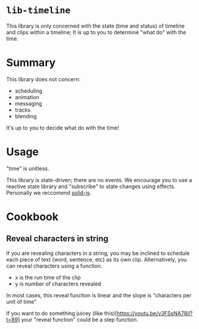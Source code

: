 # `lib-timeline`

This library is only concerned with the state (time and status) of timeline and clips within a timeline; It is up to you to determine "what do" with the time.

# Summary

This library does not concern:

- scheduling
- animation
- messaging
- tracks
- blending

It's up to you to decide what do with the time!

# Usage

"time" is unitless.

This library is state-driven; there are no events. We encourage you to use a reactive state library and "subscribe" to state changes using effects. Personally we reccomend [solid-js](https://www.solidjs.com/).

# Cookbook

## Reveal characters in string

If you are revealing characters in a string, you may be inclined to schedule each piece of text (word, sentence, etc) as its own clip. Alternatively, you can reveal characters using a function.

- x is the run time of the clip
- y is number of characters revealed

In most cases, this reveal function is linear and the slope is "characters per unit of time"

If you want to do something juicey (like this)[https://youtu.be/v3FSsNA78iI?t=89] your "reveal function" could be a step function.
